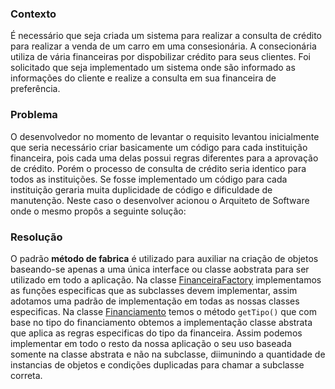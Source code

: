 ### Contexto

É necessário que seja criada um sistema para realizar a consulta de crédito para realizar
a venda de um carro em uma consesionária. A consecionária utiliza de vária financeiras por dispobilizar
crédito para seus clientes. Foi solicitado que seja implementado um sistema onde são informado as informações
do cliente e realize a consulta em sua financeira de preferência.

### Problema

O desenvolvedor no momento de levantar o requisito levantou inicialmente que seria necessário
criar basicamente um código para cada instituição financeira, pois cada uma delas possui regras
diferentes para a aprovação de crédito. Porém o processo de consulta de crédito seria identico para
todos as instituições. Se fosse implementado um código para cada instituição geraria muita duplicidade 
de código e dificuldade de manutenção. Neste caso o desenvolver acionou o Arquiteto de Software 
onde o mesmo propôs a seguinte solução: 

### Resolução

O padrão **método de fabrica** é utilizado para auxiliar na criação de objetos baseando-se apenas a uma única 
interface ou classe aobstrata para ser utilizado em todo a aplicação.
Na classe [FinanceiraFactory](/src/main/java/br/geisson/financiamento/FinanceiraFactory.java) 
implementamos as funções especificas que as subclasses devem implementar, assim adotamos uma padrão de implementação
em todas as nossas classes especificas. Na classe [Financiamento](/src/main/java/br/geisson/financiamento/Financiamento.java)
temos o método `getTipo()` que com base no tipo do financiamento obtemos a implementação classe abstrata que aplica as 
regras especificas do tipo da financeira. Assim podemos implementar em todo o resto da nossa aplicação o seu uso
baseada somente na classe abstrata e não na subclasse, diimunindo a quantidade de instancias de objetos e condições
duplicadas para chamar a subclasse correta.
